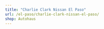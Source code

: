 ```yaml
---
title: "Charlie Clark Nissan El Paso"
url: /el-paso/charlie-clark-nissan-el-paso/
shop: Autohaus
---
```

